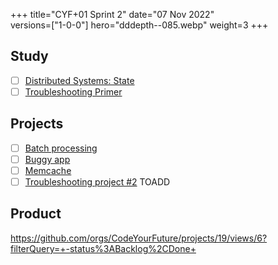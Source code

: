 +++
title="CYF+01 Sprint 2"
date="07 Nov 2022"    
versions=["1-0-0"]
hero="dddepth--085.webp"
weight=3
+++

## Study

- [ ] [Distributed Systems: State](../../primers/distributed-software-systems-architecture/state)
- [ ] [Troubleshooting Primer](../../primers/troubleshooting/)

## Projects

- [ ] [Batch processing](../../projects/batch-processing)
- [ ] [Buggy app](../../projects/buggy-app)
- [ ] [Memcache](../../projects/memcache)
- [ ] [Troubleshooting project #2](https://docs.google.com/document/d/1V6HEu_OcJ3MHH-aHzUfANf06VJa1rPcGHcpBwql7QLA/edit#heading=h.cjnguaxmynan) TOADD

## Product

https://github.com/orgs/CodeYourFuture/projects/19/views/6?filterQuery=+-status%3ABacklog%2CDone+
